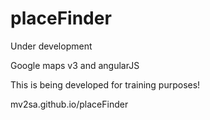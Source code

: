 placeFinder
===========

Under development

Google maps v3 and angularJS

This is being developed for training purposes!

mv2sa.github.io/placeFinder
